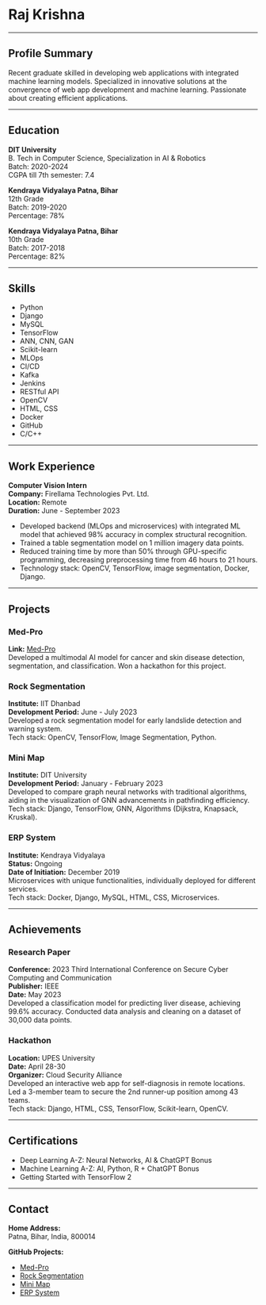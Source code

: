 # Raj Krishna

---

## Profile Summary

Recent graduate skilled in developing web applications with integrated machine learning models. Specialized in innovative solutions at the convergence of web app development and machine learning. Passionate about creating efficient applications.

---

## Education

**DIT University**  
B. Tech in Computer Science, Specialization in AI & Robotics  
Batch: 2020-2024  
CGPA till 7th semester: 7.4

**Kendraya Vidyalaya Patna, Bihar**  
12th Grade  
Batch: 2019-2020  
Percentage: 78%

**Kendraya Vidyalaya Patna, Bihar**  
10th Grade  
Batch: 2017-2018  
Percentage: 82%

---

## Skills

- Python
- Django
- MySQL
- TensorFlow
- ANN, CNN, GAN
- Scikit-learn
- MLOps
- CI/CD
- Kafka
- Jenkins
- RESTful API
- OpenCV
- HTML, CSS
- Docker
- GitHub
- C/C++

---

## Work Experience

**Computer Vision Intern**  
**Company:** Firellama Technologies Pvt. Ltd.  
**Location:** Remote  
**Duration:** June - September 2023  

- Developed backend (MLOps and microservices) with integrated ML model that achieved 98% accuracy in complex structural recognition.
- Trained a table segmentation model on 1 million imagery data points.
- Reduced training time by more than 50% through GPU-specific programming, decreasing preprocessing time from 46 hours to 21 hours.
- Technology stack: OpenCV, TensorFlow, image segmentation, Docker, Django.

---

## Projects

### Med-Pro
**Link:** [Med-Pro](https://github.com/RajKrishna2123/Med-Pro)  
Developed a multimodal AI model for cancer and skin disease detection, segmentation, and classification. Won a hackathon for this project.

### Rock Segmentation
**Institute:** IIT Dhanbad  
**Development Period:** June - July 2023  
Developed a rock segmentation model for early landslide detection and warning system.  
Tech stack: OpenCV, TensorFlow, Image Segmentation, Python.

### Mini Map
**Institute:** DIT University  
**Development Period:** January - February 2023  
Developed to compare graph neural networks with traditional algorithms, aiding in the visualization of GNN advancements in pathfinding efficiency.  
Tech stack: Django, TensorFlow, GNN, Algorithms (Dijkstra, Knapsack, Kruskal).

### ERP System
**Institute:** Kendraya Vidyalaya  
**Status:** Ongoing  
**Date of Initiation:** December 2019  
Microservices with unique functionalities, individually deployed for different services.  
Tech stack: Docker, Django, MySQL, HTML, CSS, Microservices.

---

## Achievements

### Research Paper
**Conference:** 2023 Third International Conference on Secure Cyber Computing and Communication  
**Publisher:** IEEE  
**Date:** May 2023  
Developed a classification model for predicting liver disease, achieving 99.6% accuracy. Conducted data analysis and cleaning on a dataset of 30,000 data points.

### Hackathon
**Location:** UPES University  
**Date:** April 28-30  
**Organizer:** Cloud Security Alliance  
Developed an interactive web app for self-diagnosis in remote locations. Led a 3-member team to secure the 2nd runner-up position among 43 teams.  
Tech stack: Django, HTML, CSS, TensorFlow, Scikit-learn, OpenCV.

---

## Certifications

- Deep Learning A-Z: Neural Networks, AI & ChatGPT Bonus
- Machine Learning A-Z: AI, Python, R + ChatGPT Bonus
- Getting Started with TensorFlow 2

---

## Contact

**Home Address:**  
Patna, Bihar, India, 800014

**GitHub Projects:**
- [Med-Pro](https://github.com/RajKrishna2123/Med-Pro)
- [Rock Segmentation](https://github.com/RajKrishna2123/Rock_Segmentation)
- [Mini Map](https://github.com/RajKrishna2123/mini_map_daa_project)
- [ERP System](https://github.com/RajKrishna2123/ERP-System-RK)

